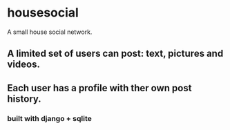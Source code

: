 # housesocial
A small house social network.

## A limited set of users can post: text, pictures and videos. 
## Each user has a profile with ther own post history. 

### built with django + sqlite

